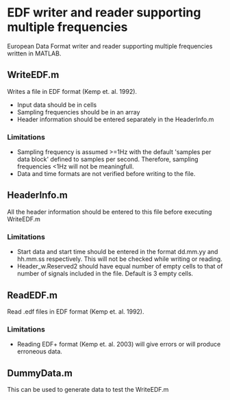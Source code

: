 # EDF writer and reader supporting multiple frequencies
European Data Format writer and reader supporting multiple frequencies written in MATLAB.
## WriteEDF.m
Writes a file in EDF format (Kemp et. al. 1992).
- Input data should be in cells 
- Sampling frequencies should be in an array
- Header information should be entered separately in the HeaderInfo.m
### Limitations
- Sampling frequency is assumed >=1Hz with the default 'samples per data block' defined to samples per second. Therefore, sampling frequencies <1Hz will not be meaningfull.
- Data and time formats are not verified before writing to the file. 
## HeaderInfo.m
All the header information should be entered to this file before executing WriteEDF.m
### Limitations
- Start data and start time should be entered in the format dd.mm.yy and hh.mm.ss respectively. This will not be checked while writing or reading.
- Header_w.Reserved2 should have equal number of empty cells to that of number of signals included in the file. Default is 3 empty cells.
## ReadEDF.m
Read .edf files in EDF format (Kemp et. al. 1992).
### Limitations
- Reading EDF+ format (Kemp et. al. 2003) will give errors or will produce erroneous data.
## DummyData.m
This can be used to generate data to test the WriteEDF.m
